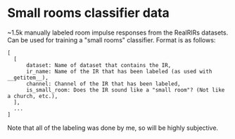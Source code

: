 # Small rooms classifier data

~1.5k manually labeled room impulse responses from the RealRIRs datasets. Can be used for training a "small rooms" classifier. Format is as follows:

```
[
  [
	  dataset: Name of dataset that contains the IR,
	  ir_name: Name of the IR that has been labeled (as used with __getitem__),
	  channel: Channel of the IR that has been labeled,
	  is_small_room: Does the IR sound like a "small room"? (Not like a church, etc.), 
  ],
  ...
]
```

Note that all of the labeling was done by me, so will be highly subjective.